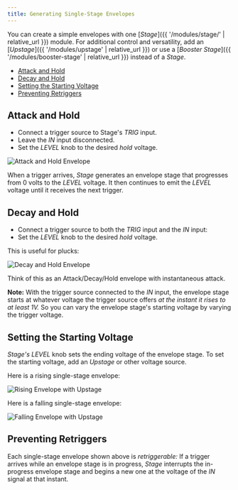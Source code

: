 ```yaml
---
title: Generating Single-Stage Envelopes
---
```


You can create a simple envelopes
with one
[_Stage_]({{ '/modules/stage/' | relative_url }})
module.
For additional control and versatility,
add an
[_Upstage_]({{ '/modules/upstage' | relative_url }})
or use a
[_Booster Stage_]({{ '/modules/booster-stage' | relative_url }})
instead of a _Stage_.

- [Attack and Hold](#attack-and-hold)
- [Decay and Hold](#decay-and-hold)
- [Setting the Starting Voltage](#setting-the-starting-voltage)
- [Preventing Retriggers](#preventing-retriggers)

## Attack and Hold

- Connect a trigger source to Stage's *TRIG* input.
- Leave the *IN* input disconnected.
- Set the _LEVEL_ knob to the desired _hold_ voltage.

![Attack and Hold Envelope](attack-and-hold-envelope.png)

When a trigger arrives,
_Stage_ generates an envelope stage
that progresses from 0 volts to the _LEVEL_ voltage.
It then continues to emit the _LEVEL_ voltage
until it receives the next trigger.

## Decay and Hold

- Connect a trigger source
  to both the *TRIG* input and the *IN* input:
- Set the _LEVEL_ knob to the desired _hold_ voltage.

This is useful for plucks:

![Decay and Hold Envelope](decay-and-hold-envelope.png)

Think of this as an Attack/Decay/Hold envelope
with instantaneous attack.


**Note:**
With the trigger source connected to the *IN* input,
the envelope stage starts
at whatever voltage the trigger source
offers *at the instant it rises to at least 1V.*
So you can vary the envelope stage's starting voltage
by varying the trigger voltage.

## Setting the Starting Voltage

_Stage's_ _LEVEL_ knob sets the ending voltage of the envelope stage.
To set the starting voltage,
add an _Upstage_
or other voltage source.

Here is a rising single-stage envelope:

![Rising Envelope with Upstage](upstage-rise.png)

Here is a falling single-stage envelope:

![Falling Envelope with Upstage](upstage-fall.png)

## Preventing Retriggers

Each single-stage envelope shown above is *retriggerable:*
If a trigger arrives
while an envelope stage is in progress,
_Stage_ interrupts the in-progress envelope stage
and begins a new one
at the voltage of the *IN* signal
at that instant.
